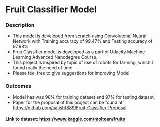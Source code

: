 # Fruit Classifier Model

### Description

- This model is developed from scratch using Convolutonal Neural Network with Training accuracy of 99.47% and Testing accuracy of 97.68%.
- Fruit Classifier model is developed as a part of Udacity Machine Learning Advanced Nanodegree Course.
- This project is inspired by topic of use of robots for farming, which I found really the need of time.
- Please feel free to give suggestions for improving Model.

### Outcomes

- Model has was 98% for training dataset and 97% for testing dataset.
- Paper for the proposal of this project can be found at https://github.com/satishf889/Fruit-Classifier-Proposal.


#### Link to dataset: https://www.kaggle.com/moltean/fruits
